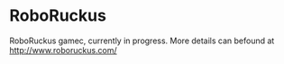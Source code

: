 # RoboRuckus
RoboRuckus gamec, currently in progress.
More details can befound at http://www.roboruckus.com/
